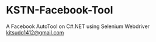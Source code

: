 KSTN-Facebook-Tool
==================

A Facebook AutoTool on C#.NET using Selenium Webdriver
kitsudo1412@gmail.com
